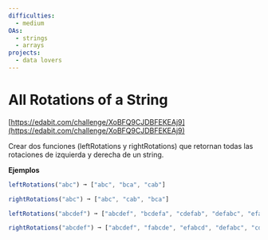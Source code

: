 ```yaml
---
difficulties:
  - medium
OAs:
  - strings
  - arrays
projects:
  - data lovers
---
```


# All Rotations of a String

[https://edabit.com/challenge/XoBFQ9CJDBFEKEAj9](https://edabit.com/challenge/XoBFQ9CJDBFEKEAj9)

Crear dos funciones (leftRotations y rightRotations) que retornan todas las
rotaciones de izquierda y derecha de un string.

__Ejemplos__

```js
leftRotations("abc") ➞ ["abc", "bca", "cab"]

rightRotations("abc") ➞ ["abc", "cab", "bca"]

leftRotations("abcdef") ➞ ["abcdef", "bcdefa", "cdefab", "defabc", "efabcd", "fabcde"]

rightRotations("abcdef") ➞ ["abcdef", "fabcde", "efabcd", "defabc", "cdefab", "bcdefa"]
```
